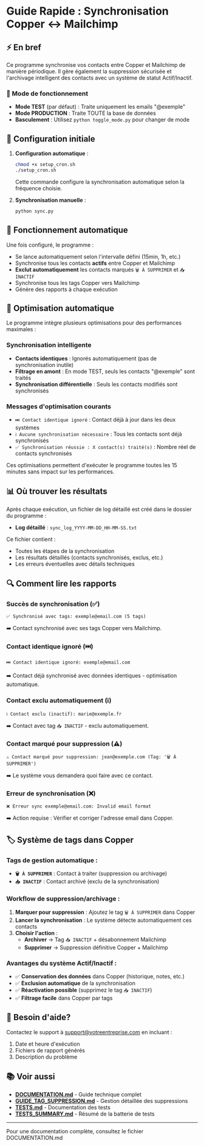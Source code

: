 # Guide Rapide : Synchronisation Copper ↔ Mailchimp

## ⚡️ En bref

Ce programme synchronise vos contacts entre Copper et Mailchimp de manière périodique. Il gère également la suppression sécurisée et l'archivage intelligent des contacts avec un système de statut Actif/Inactif.

### 🧪 Mode de fonctionnement
- **Mode TEST** (par défaut) : Traite uniquement les emails "@exemple"
- **Mode PRODUCTION** : Traite TOUTE la base de données
- **Basculement** : Utilisez `python toggle_mode.py` pour changer de mode

## 🚀 Configuration initiale

1. **Configuration automatique** :
   ```bash
   chmod +x setup_cron.sh
   ./setup_cron.sh
   ```
   Cette commande configure la synchronisation automatique selon la fréquence choisie.

2. **Synchronisation manuelle** :
   ```bash
   python sync.py
   ```

## 🔄 Fonctionnement automatique

Une fois configuré, le programme :
- Se lance automatiquement selon l'intervalle défini (15min, 1h, etc.)
- Synchronise tous les contacts **actifs** entre Copper et Mailchimp
- **Exclut automatiquement** les contacts marqués `🗑️ À SUPPRIMER` et `📥 INACTIF`
- Synchronise tous les tags Copper vers Mailchimp
- Génère des rapports à chaque exécution

## 🚀 Optimisation automatique

Le programme intègre plusieurs optimisations pour des performances maximales :

### Synchronisation intelligente
- **Contacts identiques** : Ignorés automatiquement (pas de synchronisation inutile)
- **Filtrage en amont** : En mode TEST, seuls les contacts "@exemple" sont traités
- **Synchronisation différentielle** : Seuls les contacts modifiés sont synchronisés

### Messages d'optimisation courants
- `⏭️ Contact identique ignoré` : Contact déjà à jour dans les deux systèmes
- `ℹ️ Aucune synchronisation nécessaire` : Tous les contacts sont déjà synchronisés
- `✅ Synchronisation réussie : X contact(s) traité(s)` : Nombre réel de contacts synchronisés

Ces optimisations permettent d'exécuter le programme toutes les 15 minutes sans impact sur les performances.

## 📊 Où trouver les résultats

Après chaque exécution, un fichier de log détaillé est créé dans le dossier du programme :

- **Log détaillé** : `sync_log_YYYY-MM-DD_HH-MM-SS.txt`

Ce fichier contient :
- Toutes les étapes de la synchronisation
- Les résultats détaillés (contacts synchronisés, exclus, etc.)
- Les erreurs éventuelles avec détails techniques

## 🔍 Comment lire les rapports

### Succès de synchronisation (✅)
```
✅ Synchronisé avec tags: exemple@email.com (5 tags)
```
➡️ Contact synchronisé avec ses tags Copper vers Mailchimp.

### Contact identique ignoré (⏭️)
```
⏭️ Contact identique ignoré: exemple@email.com
```
➡️ Contact déjà synchronisé avec données identiques - optimisation automatique.

### Contact exclu automatiquement (ℹ️)
```
ℹ️ Contact exclu (inactif): marie@exemple.fr
```
➡️ Contact avec tag `📥 INACTIF` - exclu automatiquement.

### Contact marqué pour suppression (⚠️)
```
⚠️ Contact marqué pour suppression: jean@exemple.com (Tag: '🗑️ À SUPPRIMER')
```
➡️ Le système vous demandera quoi faire avec ce contact.

### Erreur de synchronisation (❌)
```
❌ Erreur sync exemple@email.com: Invalid email format
```
➡️ Action requise : Vérifier et corriger l'adresse email dans Copper.

## 🏷️ Système de tags dans Copper

### Tags de gestion automatique :
- **`🗑️ À SUPPRIMER`** : Contact à traiter (suppression ou archivage)
- **`📥 INACTIF`** : Contact archivé (exclu de la synchronisation)

### Workflow de suppression/archivage :
1. **Marquer pour suppression** : Ajoutez le tag `🗑️ À SUPPRIMER` dans Copper
2. **Lancer la synchronisation** : Le système détecte automatiquement ces contacts
3. **Choisir l'action** :
   - **Archiver** → Tag `📥 INACTIF` + désabonnement Mailchimp
   - **Supprimer** → Suppression définitive Copper + Mailchimp

### Avantages du système Actif/Inactif :
- ✅ **Conservation des données** dans Copper (historique, notes, etc.)
- ✅ **Exclusion automatique** de la synchronisation  
- ✅ **Réactivation possible** (supprimez le tag `📥 INACTIF`)
- ✅ **Filtrage facile** dans Copper par tags

## 📱 Besoin d'aide?

Contactez le support à support@votreentreprise.com en incluant :
1. Date et heure d'exécution
2. Fichiers de rapport générés
3. Description du problème

## 📚 Voir aussi

- **[DOCUMENTATION.md](./DOCUMENTATION.md)** - Guide technique complet
- **[GUIDE_TAG_SUPPRESSION.md](./GUIDE_TAG_SUPPRESSION.md)** - Gestion détaillée des suppressions
- **[TESTS.md](./TESTS.md)** - Documentation des tests
- **[TESTS_SUMMARY.md](./TESTS_SUMMARY.md)** - Résumé de la batterie de tests

---
Pour une documentation complète, consultez le fichier DOCUMENTATION.md
